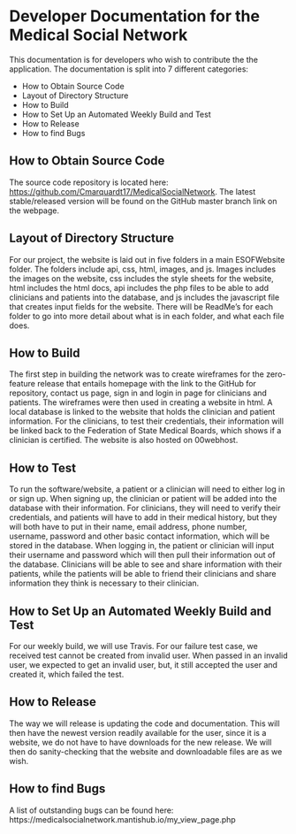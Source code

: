 <h1>Developer Documentation for the Medical Social Network</h1>

This documentation is for developers who wish to contribute the the application.  The documentation is split into 7 different categories:

* How to Obtain Source Code
* Layout of Directory Structure
* How to Build
* How to Set Up an Automated Weekly Build and Test
* How to Release
* How to find Bugs

<h2>How to Obtain Source Code</h2>

The source code repository is located here: https://github.com/Cmarquardt17/MedicalSocialNetwork.
The latest stable/released version will be found on the GitHub master branch link on the webpage.

<h2>Layout of Directory Structure</h2>
For our project, the website is laid out in five folders in a main ESOFWebsite folder. The folders include api, css, html, images, and js. Images includes the images on the website, css includes the style sheets for the website, html includes the html docs, api includes the php files to be able to add clinicians and patients into the database, and js includes the javascript file that creates input fields for the website. There will be ReadMe’s for each folder to go into more detail about what is in each folder, and what each file does.

<h2>How to Build</h2>
The first step in building the network was to create wireframes for the zero-feature release that entails homepage with the link to the GitHub for repository, contact us page, sign in and login in page for clinicians and patients. The wireframes were then used in creating a website in html. A local database is linked to the website that holds the clinician and patient information. For the clinicians, to test their credentials, their information will be linked back to the Federation of State Medical Boards, which shows if a clinician is certified.   The website is also hosted on 00webhost. 

<h2>How to Test</h2>
To run the software/website, a patient or a clinician will need to either log in or sign up. When signing up, the clinician or patient will be added into the database with their information. For clinicians, they will need to verify their credentials, and patients will have to add in their medical history, but they will both have to put in their name, email address, phone number, username, password and other basic contact information, which will be stored in the database. When logging in, the patient or clinician will input their username and password which will then pull their information out of the database. Clinicians will be able to see and share information with their patients, while the patients will be able to friend their clinicians and share information they think is necessary to their clinician.

<h2>How to Set Up an Automated Weekly Build and Test</h2>
For our weekly build, we will use Travis. For our failure test case, we received test cannot be created from invalid user. When passed in an invalid user, we expected to get an invalid user, but, it still accepted the user and created it, which failed the test. 

<h2>How to Release</h2>
The way we will release is updating the code and documentation. This will then have the newest version readily available for the user, since it is a website, we do not have to have downloads for the new release. We will then do sanity-checking that the website and downloadable files are as we wish. 

<h2>How to find Bugs</h2>
A list of outstanding bugs can be found here:  https://medicalsocialnetwork.mantishub.io/my_view_page.php
